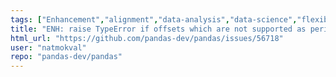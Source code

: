 ```yaml
---
tags: ["Enhancement","alignment","data-analysis","data-science","flexible","pandas","python"]
title: "ENH: raise TypeError if offsets which are not supported as period frequency pass to asfreq  "
html_url: "https://github.com/pandas-dev/pandas/issues/56718"
user: "natmokval"
repo: "pandas-dev/pandas"
---
```


